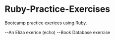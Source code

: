 # Ruby-Practice-Exercises

Bootcamp practice exerices using Ruby.

--An Eliza exerice (echo)
--Book Database exercise
